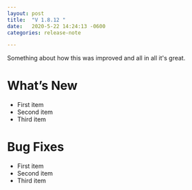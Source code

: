 ```yaml
---
layout: post
title:  "V 1.8.12 "
date:   2020-5-22 14:24:13 -0600
categories: release-note

---
```

Something about how this was improved and all in all it's great.

# What’s New
- First item
- Second item
- Third item

# Bug Fixes
- First item
- Second item
- Third item